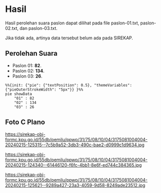 # Hasil

Hasil perolehan suara paslon dapat dilihat pada file paslon-01.txt, paslon-02.txt, dan paslon-03.txt.

Jika tidak ada, artinya data tersebut belum ada pada SIREKAP.

## Perolehan Suara

 * Paslon 01: **82**.
 * Paslon 02: **134**.
 * Paslon 03: **26**.

```mermaid
%%{init: {"pie": {"textPosition": 0.5}, "themeVariables": {"pieOuterStrokeWidth": "5px"}} }%%
pie showData
    "01" : 82
    "02" : 134
    "03" : 26
```
## Foto C Plano

https://sirekap-obj-formc.kpu.go.id/55db/pemilu/ppwp/31/75/08/10/04/3175081004004-20240215-125315--7c5b9a52-3db3-490c-bae2-d0999c1d9634.jpg

https://sirekap-obj-formc.kpu.go.id/55db/pemilu/ppwp/31/75/08/10/04/3175081004004-20240215-124340--61446120-f6fc-4bb1-8e6f-ed744c384365.jpg

https://sirekap-obj-formc.kpu.go.id/55db/pemilu/ppwp/31/75/08/10/04/3175081004004-20240215-125621--9289a427-23a3-4059-9d58-8249ade23512.jpg
